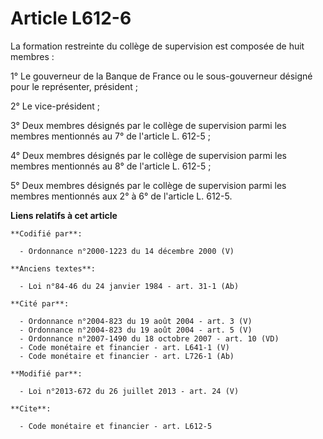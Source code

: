 # Article L612-6

La formation restreinte du collège de supervision est composée de huit membres : 

1° Le gouverneur de la Banque de France ou le sous-gouverneur désigné pour le représenter, président ; 

2° Le vice-président ; 

3° Deux membres désignés par le collège de supervision parmi les membres mentionnés au 7° de l'article L. 612-5 ; 

4° Deux membres désignés par le collège de supervision parmi les membres mentionnés au 8° de l'article L. 612-5 ; 

5° Deux membres désignés par le collège de supervision parmi les membres mentionnés aux 2° à 6° de l'article L. 612-5.

**Liens relatifs à cet article**

	**Codifié par**:

	  - Ordonnance n°2000-1223 du 14 décembre 2000 (V)

	**Anciens textes**:

	  - Loi n°84-46 du 24 janvier 1984 - art. 31-1 (Ab)

	**Cité par**:

	  - Ordonnance n°2004-823 du 19 août 2004 - art. 3 (V)
	  - Ordonnance n°2004-823 du 19 août 2004 - art. 5 (V)
	  - Ordonnance n°2007-1490 du 18 octobre 2007 - art. 10 (VD)
	  - Code monétaire et financier - art. L641-1 (V)
	  - Code monétaire et financier - art. L726-1 (Ab)

	**Modifié par**:

	  - Loi n°2013-672 du 26 juillet 2013 - art. 24 (V)

	**Cite**:

	  - Code monétaire et financier - art. L612-5
